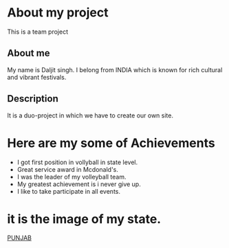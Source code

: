 # About my project
This is a team project 
## About me
My name is Daljit singh. I belong from INDIA which is known for rich cultural and vibrant festivals.
## Description
It is a duo-project in which we have to create our own site.
# Here are my some of Achievements
- I got first position in vollyball in state level.
- Great service award in Mcdonald's.
- I was the leader of my volleyball team.
- My greatest achievement is i never give up.
- I like to take participate in all events.
# it is the image of my state. 
[PUNJAB](images/9c8859d4bdd939e6a925589825e1a3e4.jpg)


